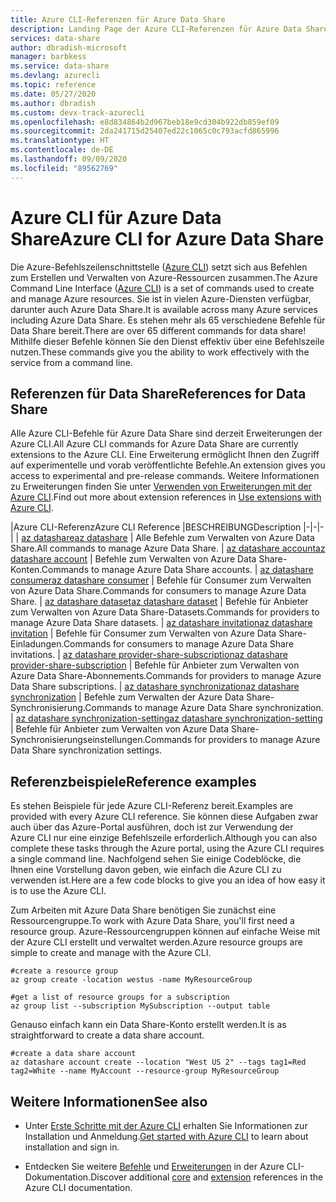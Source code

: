 ```yaml
---
title: Azure CLI-Referenzen für Azure Data Share
description: Landing Page der Azure CLI-Referenzen für Azure Data Share
services: data-share
author: dbradish-microsoft
manager: barbkess
ms.service: data-share
ms.devlang: azurecli
ms.topic: reference
ms.date: 05/27/2020
ms.author: dbradish
ms.custom: devx-track-azurecli
ms.openlocfilehash: e8d834864b2d967beb18e9cd304b922db859ef09
ms.sourcegitcommit: 2da241715d25407ed22c1065c0c793acfd865996
ms.translationtype: HT
ms.contentlocale: de-DE
ms.lasthandoff: 09/09/2020
ms.locfileid: "89562769"
---
```

# <a name="azure-cli-for-azure-data-share"></a><span data-ttu-id="cf4ec-103">Azure CLI für Azure Data Share</span><span class="sxs-lookup"><span data-stu-id="cf4ec-103">Azure CLI for Azure Data Share</span></span>

<span data-ttu-id="cf4ec-104">Die Azure-Befehlszeilenschnittstelle ([Azure CLI](/cli/azure/what-is-azure-cli)) setzt sich aus Befehlen zum Erstellen und Verwalten von Azure-Ressourcen zusammen.</span><span class="sxs-lookup"><span data-stu-id="cf4ec-104">The Azure Command Line Interface ([Azure CLI](/cli/azure/what-is-azure-cli)) is a set of commands used to create and manage Azure resources.</span></span>  <span data-ttu-id="cf4ec-105">Sie ist in vielen Azure-Diensten verfügbar, darunter auch Azure Data Share.</span><span class="sxs-lookup"><span data-stu-id="cf4ec-105">It is available across many Azure services including Azure Data Share.</span></span>  <span data-ttu-id="cf4ec-106">Es stehen mehr als 65 verschiedene Befehle für Data Share bereit.</span><span class="sxs-lookup"><span data-stu-id="cf4ec-106">There are over 65 different commands for data share!</span></span>  <span data-ttu-id="cf4ec-107">Mithilfe dieser Befehle können Sie den Dienst effektiv über eine Befehlszeile nutzen.</span><span class="sxs-lookup"><span data-stu-id="cf4ec-107">These commands give you the ability to work effectively with the service from a command line.</span></span>

## <a name="references-for-data-share"></a><span data-ttu-id="cf4ec-108">Referenzen für Data Share</span><span class="sxs-lookup"><span data-stu-id="cf4ec-108">References for Data Share</span></span>

<span data-ttu-id="cf4ec-109">Alle Azure CLI-Befehle für Azure Data Share sind derzeit Erweiterungen der Azure CLI.</span><span class="sxs-lookup"><span data-stu-id="cf4ec-109">All Azure CLI commands for Azure Data Share are currently extensions to the Azure CLI.</span></span>  <span data-ttu-id="cf4ec-110">Eine Erweiterung ermöglicht Ihnen den Zugriff auf experimentelle und vorab veröffentlichte Befehle.</span><span class="sxs-lookup"><span data-stu-id="cf4ec-110">An extension gives you access to experimental and pre-release commands.</span></span>  <span data-ttu-id="cf4ec-111">Weitere Informationen zu Erweiterungen finden Sie unter [Verwenden von Erweiterungen mit der Azure CLI](/cli/azure/azure-cli-extensions-overview).</span><span class="sxs-lookup"><span data-stu-id="cf4ec-111">Find out more about extension references in [Use extensions with Azure CLI](/cli/azure/azure-cli-extensions-overview).</span></span>

|<span data-ttu-id="cf4ec-112">Azure CLI-Referenz</span><span class="sxs-lookup"><span data-stu-id="cf4ec-112">Azure CLI Reference</span></span> |<span data-ttu-id="cf4ec-113">BESCHREIBUNG</span><span class="sxs-lookup"><span data-stu-id="cf4ec-113">Description</span></span>
|-|-|-|
| [<span data-ttu-id="cf4ec-114">az datashare</span><span class="sxs-lookup"><span data-stu-id="cf4ec-114">az datashare</span></span>](/cli/azure/ext/datashare/datashare) | <span data-ttu-id="cf4ec-115">Alle Befehle zum Verwalten von Azure Data Share.</span><span class="sxs-lookup"><span data-stu-id="cf4ec-115">All commands to manage Azure Data Share.</span></span>
| [<span data-ttu-id="cf4ec-116">az datashare account</span><span class="sxs-lookup"><span data-stu-id="cf4ec-116">az datashare account</span></span>](/cli/azure/ext/datashare/datashare/account) | <span data-ttu-id="cf4ec-117">Befehle zum Verwalten von Azure Data Share-Konten.</span><span class="sxs-lookup"><span data-stu-id="cf4ec-117">Commands to manage Azure Data Share accounts.</span></span>
| [<span data-ttu-id="cf4ec-118">az datashare consumer</span><span class="sxs-lookup"><span data-stu-id="cf4ec-118">az datashare consumer</span></span>](/cli/azure/ext/datashare/datashare/consumer) | <span data-ttu-id="cf4ec-119">Befehle für Consumer zum Verwalten von Azure Data Share.</span><span class="sxs-lookup"><span data-stu-id="cf4ec-119">Commands for consumers to manage Azure Data Share.</span></span>
| [<span data-ttu-id="cf4ec-120">az datashare dataset</span><span class="sxs-lookup"><span data-stu-id="cf4ec-120">az datashare dataset</span></span>](/cli/azure/ext/datashare/datashare/dataset) | <span data-ttu-id="cf4ec-121">Befehle für Anbieter zum Verwalten von Azure Data Share-Datasets.</span><span class="sxs-lookup"><span data-stu-id="cf4ec-121">Commands for providers to manage Azure Data Share datasets.</span></span>
| [<span data-ttu-id="cf4ec-122">az datashare invitation</span><span class="sxs-lookup"><span data-stu-id="cf4ec-122">az datashare invitation</span></span>](/cli/azure/ext/datashare/datashare/invitation) | <span data-ttu-id="cf4ec-123">Befehle für Consumer zum Verwalten von Azure Data Share-Einladungen.</span><span class="sxs-lookup"><span data-stu-id="cf4ec-123">Commands for consumers to manage Azure Data Share invitations.</span></span>
| [<span data-ttu-id="cf4ec-124">az datashare provider-share-subscription</span><span class="sxs-lookup"><span data-stu-id="cf4ec-124">az datashare provider-share-subscription</span></span>](/cli/azure/ext/datashare/datashare/provider-share-subscription) | <span data-ttu-id="cf4ec-125">Befehle für Anbieter zum Verwalten von Azure Data Share-Abonnements.</span><span class="sxs-lookup"><span data-stu-id="cf4ec-125">Commands for providers to manage Azure Data Share subscriptions.</span></span>
| [<span data-ttu-id="cf4ec-126">az datashare synchronization</span><span class="sxs-lookup"><span data-stu-id="cf4ec-126">az datashare synchronization</span></span>](/cli/azure/ext/datashare/datashare/synchronization)  | <span data-ttu-id="cf4ec-127">Befehle zum Verwalten der Azure Data Share-Synchronisierung.</span><span class="sxs-lookup"><span data-stu-id="cf4ec-127">Commands to manage Azure Data Share synchronization.</span></span>
| [<span data-ttu-id="cf4ec-128">az datashare synchronization-setting</span><span class="sxs-lookup"><span data-stu-id="cf4ec-128">az datashare synchronization-setting</span></span>](/cli/azure/ext/datashare/datashare/synchronization-setting)  | <span data-ttu-id="cf4ec-129">Befehle für Anbieter zum Verwalten von Azure Data Share-Synchronisierungseinstellungen.</span><span class="sxs-lookup"><span data-stu-id="cf4ec-129">Commands for providers to manage Azure Data Share synchronization settings.</span></span>

## <a name="reference-examples"></a><span data-ttu-id="cf4ec-130">Referenzbeispiele</span><span class="sxs-lookup"><span data-stu-id="cf4ec-130">Reference examples</span></span>

<span data-ttu-id="cf4ec-131">Es stehen Beispiele für jede Azure CLI-Referenz bereit.</span><span class="sxs-lookup"><span data-stu-id="cf4ec-131">Examples are provided with every Azure CLI reference.</span></span> <span data-ttu-id="cf4ec-132">Sie können diese Aufgaben zwar auch über das Azure-Portal ausführen, doch ist zur Verwendung der Azure CLI nur eine einzige Befehlszeile erforderlich.</span><span class="sxs-lookup"><span data-stu-id="cf4ec-132">Although you can also complete these tasks through the Azure portal, using the Azure CLI requires a single command line.</span></span>  <span data-ttu-id="cf4ec-133">Nachfolgend sehen Sie einige Codeblöcke, die Ihnen eine Vorstellung davon geben, wie einfach die Azure CLI zu verwenden ist.</span><span class="sxs-lookup"><span data-stu-id="cf4ec-133">Here are a few code blocks to give you an idea of how easy it is to use the Azure CLI.</span></span>

<span data-ttu-id="cf4ec-134">Zum Arbeiten mit Azure Data Share benötigen Sie zunächst eine Ressourcengruppe.</span><span class="sxs-lookup"><span data-stu-id="cf4ec-134">To work with Azure Data Share, you'll first need a resource group.</span></span>  <span data-ttu-id="cf4ec-135">Azure-Ressourcengruppen können auf einfache Weise mit der Azure CLI erstellt und verwaltet werden.</span><span class="sxs-lookup"><span data-stu-id="cf4ec-135">Azure resource groups are simple to create and manage with the Azure CLI.</span></span>  

```azurecli
#create a resource group
az group create -location westus -name MyResourceGroup
```

```azurecli
#get a list of resource groups for a subscription
az group list --subscription MySubscription --output table
```

<span data-ttu-id="cf4ec-136">Genauso einfach kann ein Data Share-Konto erstellt werden.</span><span class="sxs-lookup"><span data-stu-id="cf4ec-136">It is as straightforward to create a data share account.</span></span>

```azurecli
#create a data share account
az datashare account create --location "West US 2" --tags tag1=Red tag2=White --name MyAccount --resource-group MyResourceGroup
```

## <a name="see-also"></a><span data-ttu-id="cf4ec-137">Weitere Informationen</span><span class="sxs-lookup"><span data-stu-id="cf4ec-137">See also</span></span>

* <span data-ttu-id="cf4ec-138">Unter [Erste Schritte mit der Azure CLI](/cli/azure/get-started-with-azure-cli) erhalten Sie Informationen zur Installation und Anmeldung.</span><span class="sxs-lookup"><span data-stu-id="cf4ec-138">[Get started with Azure CLI](/cli/azure/get-started-with-azure-cli) to learn about installation and sign in.</span></span>

* <span data-ttu-id="cf4ec-139">Entdecken Sie weitere [Befehle](/cli/azure/reference-index) und [Erweiterungen](/cli/azure/azure-cli-extensions-list) in der Azure CLI-Dokumentation.</span><span class="sxs-lookup"><span data-stu-id="cf4ec-139">Discover additional [core](/cli/azure/reference-index) and [extension](/cli/azure/azure-cli-extensions-list) references in the Azure CLI documentation.</span></span>
